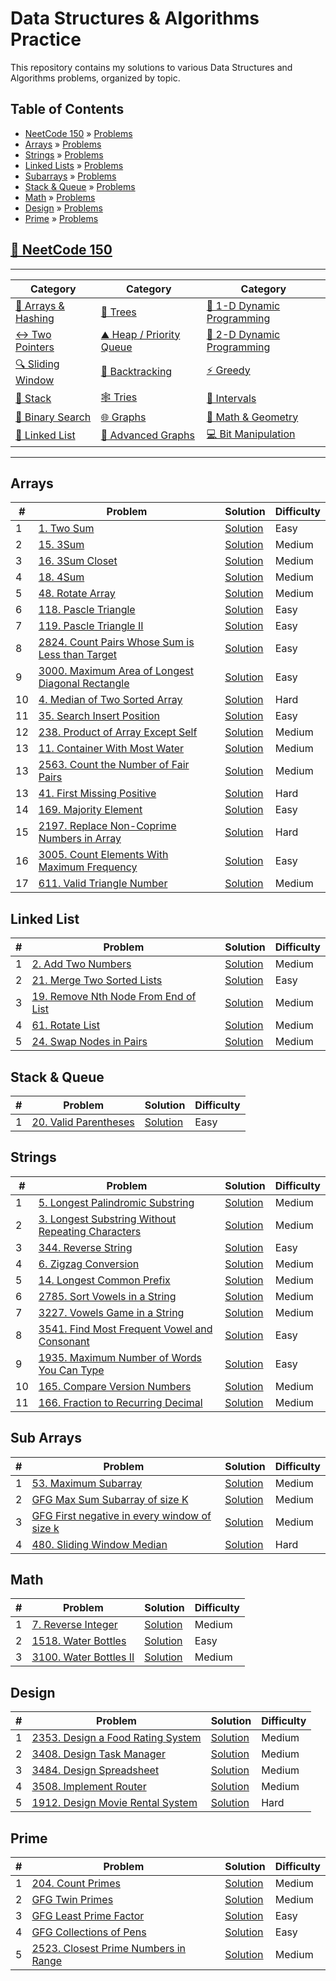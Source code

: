 # Data Structures & Algorithms Practice

This repository contains my solutions to various Data Structures and Algorithms problems, organized by topic.

## Table of Contents
- [NeetCode 150](https://github.com/Ritesh001-Git/DSA?tab=readme-ov-file#-neetcode-150) » [Problems](https://github.com/Ritesh001-Git/DSA/tree/main/NeetCode150)
- [Arrays](https://github.com/Ritesh001-Git/DSA/tree/main/Array) » [Problems](https://github.com/Ritesh001-Git/DSA?tab=readme-ov-file#arrays)
- [Strings](https://github.com/Ritesh001-Git/DSA/tree/main/Strings) » [Problems](https://github.com/Ritesh001-Git/DSA?tab=readme-ov-file#strings)
- [Linked Lists](https://github.com/Ritesh001-Git/DSA/tree/main/LinkedList) » [Problems](https://github.com/Ritesh001-Git/DSA?tab=readme-ov-file#linked-list)
- [Subarrays](https://github.com/Ritesh001-Git/DSA/tree/main/SubArray) » [Problems](https://github.com/Ritesh001-Git/DSA?tab=readme-ov-file#sub-arrays)
- [Stack & Queue](https://github.com/Ritesh001-Git/DSA/tree/main/Stack%26Queue) » [Problems](https://github.com/Ritesh001-Git/DSA?tab=readme-ov-file#stack--queue)
- [Math](https://github.com/Ritesh001-Git/DSA/tree/main/Math) » [Problems](https://github.com/Ritesh001-Git/DSA?tab=readme-ov-file#math)
- [Design](https://github.com/Ritesh001-Git/DSA/tree/main/Design) » [Problems](https://github.com/Ritesh001-Git/DSA?tab=readme-ov-file#design)
- [Prime](https://github.com/Ritesh001-Git/DSA/tree/main/Prime) » [Problems](https://github.com/Ritesh001-Git/DSA?tab=readme-ov-file#prime)

## [🧠 NeetCode 150](https://neetcode.io/practice?tab=neetcode150) 

---

| Category | Category | Category |
|----------|----------|----------|
| [📌 Arrays & Hashing](https://github.com/Ritesh001-Git/DSA/tree/main/NeetCode150/Arrays%26Hashing) | [🌳 Trees](./topics/trees.md) | [🧮 1-D Dynamic Programming](./topics/1d_dp.md) |
| [↔️ Two Pointers](https://github.com/Ritesh001-Git/DSA/tree/main/NeetCode150/TwoPointers) | [⛰ Heap / Priority Queue](./topics/heap_priority_queue.md) | [🧭 2-D Dynamic Programming](./topics/2d_dp.md) |
| [🔍 Sliding Window](https://github.com/Ritesh001-Git/DSA/tree/main/NeetCode150/SlidingWindow) | [🧠 Backtracking](./topics/backtracking.md) | [⚡ Greedy](./topics/greedy.md) |
| [🧱 Stack](./topics/stack.md) | [🕸 Tries](./topics/tries.md) | [🧭 Intervals](./topics/intervals.md) |
| [🔎 Binary Search](./topics/binary_search.md) | [🌐 Graphs](./topics/graphs.md) | [📐 Math & Geometry](./topics/math_geometry.md) |
| [🔗 Linked List](./topics/linked_list.md) | [🚀 Advanced Graphs](./topics/advanced_graphs.md) | [💻 Bit Manipulation](./topics/bit_manipulation.md) |      
               
---

## Arrays

| # | Problem | Solution | Difficulty |
|---| ------- | -------- | ---------- |
| 1 | [1. Two Sum](https://leetcode.com/problems/two-sum/) | [Solution](https://github.com/Ritesh001-Git/DSA/blob/main/Array/TwoSum.java) | Easy |
| 2 | [15. 3Sum](https://leetcode.com/problems/3sum/description/) | [Solution](https://github.com/Ritesh001-Git/DSA/blob/main/Array/3Sum.java) | Medium |
| 3 | [16. 3Sum Closet](https://leetcode.com/problems/3sum-closest/description/) | [Solution](./arrays/container-most-water.cpp) | Medium |
| 4 | [18. 4Sum](https://leetcode.com/problems/4sum/description/) | [Solution](https://github.com/Ritesh001-Git/DSA/blob/main/Array/FourSum.java) | Medium |
| 5 | [48. Rotate Array](https://leetcode.com/problems/rotate-array/description/) | [Solution](https://github.com/Ritesh001-Git/DSA/blob/main/Array/RotateArray.java) | Medium |
| 6 | [118. Pascle Triangle](https://leetcode.com/problems/pascals-triangle/submissions/1757905793/) | [Solution](https://github.com/Ritesh001-Git/DSA/blob/main/Array/Pascaltriangle.java) | Easy |
| 7 | [119. Pascle Triangle II](https://leetcode.com/problems/pascals-triangle-ii/description/) | [Solution](https://github.com/Ritesh001-Git/DSA/blob/main/Array/PascleTriangle2.java) | Easy |
| 8 | [2824. Count Pairs Whose Sum is Less than Target](https://leetcode.com/problems/count-pairs-whose-sum-is-less-than-target/description/) | [Solution](https://github.com/Ritesh001-Git/DSA/blob/main/Array/CountPairsWhoseSumIsLessThanTarget.java) | Easy |
| 9 | [3000. Maximum Area of Longest Diagonal Rectangle](https://leetcode.com/problems/maximum-area-of-longest-diagonal-rectangle/) | [Solution](https://github.com/Ritesh001-Git/DSA/blob/main/Array/MaximumAreaofLongestDiagonalRectangle.java) | Easy |
| 10 | [4. Median of Two Sorted Array](https://leetcode.com/problems/median-of-two-sorted-arrays/?envType=problem-list-v2&envId=array) | [Solution](https://github.com/Ritesh001-Git/DSA/blob/main/Array/MedianOfTwoSortedArray.java) | Hard |
| 11 | [35. Search Insert Position](https://leetcode.com/problems/search-insert-position/description/?envType=problem-list-v2&envId=array) | [Solution](https://github.com/Ritesh001-Git/DSA/blob/main/Array/SearchInsertPosition.java) | Easy |
| 12 | [238. Product of Array Except Self](https://leetcode.com/problems/product-of-array-except-self/description/) | [Solution](https://github.com/Ritesh001-Git/DSA/blob/main/Array/ProductOfArrayExceptSelf.java) | Medium |
| 13 | [11. Container With Most Water](https://leetcode.com/problems/container-with-most-water/description/) | [Solution](https://github.com/Ritesh001-Git/DSA/blob/main/Array/ContainerWithMostWater.java) | Medium |
| 13 | [2563. Count the Number of Fair Pairs](https://leetcode.com/problems/count-the-number-of-fair-pairs/description/) | [Solution](https://github.com/Ritesh001-Git/DSA/blob/main/Array/CountTheNumbersOffairPairs.java) | Medium |
| 13 | [41. First Missing Positive](https://leetcode.com/problems/first-missing-positive/description/) | [Solution](https://github.com/Ritesh001-Git/DSA/blob/main/Array/FirstMissingpositive.java) | Hard |
| 14 | [169. Majority Element](https://leetcode.com/problems/majority-element/description/?envType=problem-list-v2&envId=array) | [Solution](https://github.com/Ritesh001-Git/DSA/blob/main/Array/MajorityElement.java) | Easy |
| 15 | [2197. Replace Non-Coprime Numbers in Array](https://leetcode.com/problems/replace-non-coprime-numbers-in-array/description/) | [Solution](https://github.com/Ritesh001-Git/DSA/blob/main/Array/ReplaceNonCoprimeNumbersInArray.java) | Hard |
| 16 | [3005. Count Elements With Maximum Frequency](https://leetcode.com/problems/count-elements-with-maximum-frequency/description/) | [Solution](https://github.com/Ritesh001-Git/DSA/blob/main/Array/CountElementsWithMaximumFrequency.java) | Easy |
| 17 | [611. Valid Triangle Number](https://leetcode.com/problems/valid-triangle-number/description/) | [Solution](https://github.com/Ritesh001-Git/DSA/blob/main/Array/ValidTriangleNumber.java) | Medium |

## Linked List
| # | Problem | Solution | Difficulty |
|---| ------- | -------- | ---------- |
| 1 | [2. Add Two Numbers](https://leetcode.com/problems/add-two-numbers/) | [Solution](https://github.com/Ritesh001-Git/DSA/blob/main/LinkedList/AddTwoNumbers.java) | Medium |
| 2 | [21. Merge Two Sorted Lists](https://leetcode.com/problems/merge-two-sorted-lists/) | [Solution](https://github.com/Ritesh001-Git/DSA/blob/main/LinkedList/Merge2SortedList.java) | Easy |
| 3 | [19. Remove Nth Node From End of List](https://leetcode.com/problems/remove-nth-node-from-end-of-list/) | [Solution](https://github.com/Ritesh001-Git/DSA/blob/main/LinkedList/RemoveNthNodeFromEnd.java) | Medium |
| 4 | [61. Rotate List](https://leetcode.com/problems/rotate-list/) | [Solution](https://github.com/Ritesh001-Git/DSA/blob/main/LinkedList/RotateList.java) | Medium |
| 5 | [24. Swap Nodes in Pairs](https://leetcode.com/problems/swap-nodes-in-pairs/) | [Solution](https://github.com/Ritesh001-Git/DSA/blob/main/LinkedList/SwapPairs.java) | Medium |

## Stack & Queue

| # | Problem | Solution | Difficulty |
|---| ------- | -------- | ---------- |
| 1 | [20. Valid Parentheses](https://leetcode.com/problems/valid-parentheses/) | [Solution](./Stack&Queue/ValidParentheses.java) | Easy |

## Strings

| # | Problem | Solution | Difficulty |
|---| ------- | -------- | ---------- |
| 1 | [5. Longest Palindromic Substring](https://leetcode.com/problems/longest-palindromic-substring/description/) | [Solution](https://github.com/Ritesh001-Git/DSA/blob/main/Strings/LongestPalindromicSubstring.java) | Medium |
| 2 | [3. Longest Substring Without Repeating Characters](https://leetcode.com/problems/longest-substring-without-repeating-characters/) | [Solution](https://github.com/Ritesh001-Git/DSA/blob/main/Strings/LongestPalindromicSubstring.java) | Medium |
| 3 | [344. Reverse String](https://leetcode.com/problems/reverse-string/description/) | [Solution](https://github.com/Ritesh001-Git/DSA/blob/main/Strings/ReverseString.java) | Easy |
| 4 | [6. Zigzag Conversion](https://leetcode.com/problems/zigzag-conversion/description/) | [Solution](https://github.com/Ritesh001-Git/DSA/blob/main/Strings/ZigzagConversion.java) | Medium |
| 5 | [14. Longest Common Prefix](https://leetcode.com/problems/longest-common-prefix/) | [Solution](https://github.com/Ritesh001-Git/DSA/blob/main/Strings/LongestCommonPrefix.java) | Medium |
| 6 | [2785. Sort Vowels in a String](https://leetcode.com/problems/sort-vowels-in-a-string/description/) | [Solution](https://github.com/Ritesh001-Git/DSA/blob/main/Strings/SortVowelsInString.java) | Medium |
| 7 | [3227. Vowels Game in a String](https://leetcode.com/problems/vowels-game-in-a-string/description/) | [Solution](https://github.com/Ritesh001-Git/DSA/blob/main/Strings/VowelsGameInString.java) | Medium |
| 8 | [3541. Find Most Frequent Vowel and Consonant](https://leetcode.com/problems/find-most-frequent-vowel-and-consonant/description/) | [Solution](https://github.com/Ritesh001-Git/DSA/blob/main/Strings/FindMostFrequentVowelandConsonant.java) | Easy |
| 9 | [1935. Maximum Number of Words You Can Type](https://leetcode.com/problems/maximum-number-of-words-you-can-type/description/?envType=daily-question&envId=2025-09-15) | [Solution](https://github.com/Ritesh001-Git/DSA/blob/main/Strings/MaximumNumberofWordsYouCanType.java) | Easy |
| 10 | [165. Compare Version Numbers](https://leetcode.com/problems/compare-version-numbers/description/) | [Solution](https://github.com/Ritesh001-Git/DSA/blob/main/Strings/CompareVersionNumbers.java) | Medium |
| 11 | [166. Fraction to Recurring Decimal](https://leetcode.com/problems/fraction-to-recurring-decimal/description/) | [Solution](https://github.com/Ritesh001-Git/DSA/blob/main/Strings/FractiontoRecurringDecimal.java) | Medium |

## Sub Arrays

| # | Problem | Solution | Difficulty |
|---| ------- | -------- | ---------- |
| 1 | [53. Maximum Subarray](https://leetcode.com/problems/maximum-subarray/description/) | [Solution](https://github.com/Ritesh001-Git/DSA/blob/main/SubArray/MaximumSubarray.java) | Medium |
| 2 | [GFG Max Sum Subarray of size K](https://www.geeksforgeeks.org/problems/max-sum-subarray-of-size-k5313/1) | [Solution](https://github.com/Ritesh001-Git/DSA/blob/main/SubArray/MaximumSumSizeK.java) | Medium |
| 3 | [GFG First negative in every window of size k](https://www.geeksforgeeks.org/problems/first-negative-integer-in-every-window-of-size-k3345/1) | [Solution](https://github.com/Ritesh001-Git/DSA/blob/main/SubArray/FirstNegativeInWindow.java) | Medium |
| 4 | [480. Sliding Window Median](https://leetcode.com/problems/sliding-window-median/description/) | [Solution](https://github.com/Ritesh001-Git/DSA/blob/main/SubArray/SlidingWindowMedian.java) | Hard |

## Math
| # | Problem | Solution | Difficulty |
|---| ------- | -------- | ---------- |
| 1 | [7. Reverse Integer](https://leetcode.com/problems/reverse-integer/) | [Solution](https://github.com/Ritesh001-Git/DSA/blob/main/Math/ReverseInteger.java) | Medium |
| 2 | [1518. Water Bottles](https://leetcode.com/problems/water-bottles/description/) | [Solution](https://github.com/Ritesh001-Git/DSA/blob/main/Math/WaterBottles.java) | Easy |
| 3 | [3100. Water Bottles II](https://leetcode.com/problems/water-bottles-ii/description/?envType=daily-question&envId=2025-10-02) | [Solution](https://github.com/Ritesh001-Git/DSA/blob/main/Math/WaterBottles2.java) | Medium |

## Design 
| # | Problem | Solution | Difficulty |
|---| ------- | -------- | ---------- |
| 1 | [2353. Design a Food Rating System](https://leetcode.com/problems/design-a-food-rating-system/description/?envType=daily-question&envId=2025-09-17) | [Solution](https://github.com/Ritesh001-Git/DSA/blob/main/Mislanious/FoodRatings.java) | Medium |
| 2 | [3408. Design Task Manager](https://leetcode.com/problems/design-task-manager/description/) | [Solution](https://github.com/Ritesh001-Git/DSA/blob/main/Mislanious/TaskManager.java) | Medium |
| 3 | [3484. Design Spreadsheet](https://leetcode.com/problems/design-spreadsheet/description/?envType=daily-question&envId=2025-09-19) | [Solution](https://github.com/Ritesh001-Git/DSA/blob/main/Design/TaskManager.java) | Medium |
| 4 | [3508. Implement Router](https://leetcode.com/problems/implement-router/description/?envType=daily-question&envId=2025-09-20) | [Solution](https://github.com/Ritesh001-Git/DSA/blob/main/Design/Router.java) | Medium |
| 5 | [1912. Design Movie Rental System](https://leetcode.com/problems/design-movie-rental-system/description/) | [Solution](https://github.com/Ritesh001-Git/DSA/blob/main/Design/MovieRentingSystem.java) | Hard |

## Prime
| # | Problem | Solution | Difficulty |
|---| ------- | -------- | ---------- |
| 1 | [204. Count Primes](https://leetcode.com/problems/count-primes/description/) | [Solution](https://github.com/Ritesh001-Git/DSA/blob/main/Prime/CountPrimes.java) | Medium |
| 2 | [GFG Twin Primes](https://www.geeksforgeeks.org/maths/twin-prime/#twin-primes-worksheet) | [Solution](https://github.com/Ritesh001-Git/DSA/blob/main/Prime/TwinPrime.java) | Medium |
| 3 | [GFG Least Prime Factor](https://www.geeksforgeeks.org/problems/least-prime-factor5216/1) | [Solution](https://github.com/Ritesh001-Git/DSA/blob/main/Prime/LeastPrimeFactor.java) | Easy |
| 4 | [GFG Collections of Pens](https://www.geeksforgeeks.org/problems/collection-of-pens1843/1) | [Solution](https://github.com/Ritesh001-Git/DSA/blob/main/Prime/CollectionOfPens.java) | Easy |
| 5 | [2523. Closest Prime Numbers in Range](https://leetcode.com/problems/closest-prime-numbers-in-range/description/) | [Solution](https://github.com/Ritesh001-Git/DSA/blob/main/Prime/ClosestPrimeNumbersinRange.java) | Medium |





